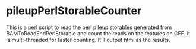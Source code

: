 pileupPerlStorableCounter
=========================

This is a perl script to read the perl pileup storables generated from BAMToReadEndPerlStorable and count the reads on the features on GFF. It is multi-threaded for faster counting. It'll output html as the results.
